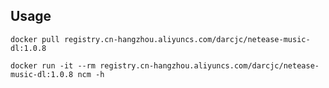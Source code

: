 ## Usage

`docker pull registry.cn-hangzhou.aliyuncs.com/darcjc/netease-music-dl:1.0.8`

`docker run -it --rm registry.cn-hangzhou.aliyuncs.com/darcjc/netease-music-dl:1.0.8 ncm -h`


